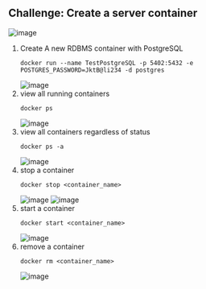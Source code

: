 ## Challenge: Create a server container 

![image](https://github.com/user-attachments/assets/b47d9e3a-64fe-4307-b494-7c7fba84f528)

1. Create A new RDBMS container with PostgreSQL
   ```
   docker run --name TestPostgreSQL -p 5402:5432 -e POSTGRES_PASSWORD=JktB@li234 -d postgres
   ```
   ![image](https://github.com/user-attachments/assets/0eae6fca-5c1c-4215-bc24-dfe85dc1dc48)
2. view all running containers
   ```
   docker ps
   ```
   ![image](https://github.com/user-attachments/assets/941e29c4-c871-4237-a068-5a180215c961)
3. view all containers regardless of status
   ```
   docker ps -a 
   ```
   ![image](https://github.com/user-attachments/assets/b149f3ac-1104-4ed4-b67f-0dc0fc4060c1)
4. stop a container
   ```
   docker stop <container_name>
   ```
   ![image](https://github.com/user-attachments/assets/95ec2675-4af9-441a-8572-81284cfb1574)
   ![image](https://github.com/user-attachments/assets/239865ad-a43f-485c-889c-f5a5e2de3161)
5. start a container
   ```
   docker start <container_name>
   ```
   ![image](https://github.com/user-attachments/assets/a32a7f04-356c-4c11-b2c3-8f5c5fe7b148)
6. remove a container
   ```
   docker rm <container_name>
   ```
   ![image](https://github.com/user-attachments/assets/da623682-93e3-4817-b096-6087389dd1c5)
